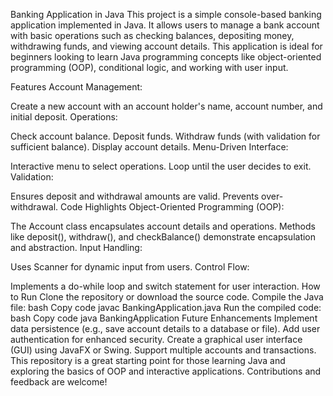 Banking Application in Java
This project is a simple console-based banking application implemented in Java. It allows users to manage a bank account with basic operations such as checking balances, depositing money, withdrawing funds, and viewing account details. This application is ideal for beginners looking to learn Java programming concepts like object-oriented programming (OOP), conditional logic, and working with user input.

Features
Account Management:

Create a new account with an account holder's name, account number, and initial deposit.
Operations:

Check account balance.
Deposit funds.
Withdraw funds (with validation for sufficient balance).
Display account details.
Menu-Driven Interface:

Interactive menu to select operations.
Loop until the user decides to exit.
Validation:

Ensures deposit and withdrawal amounts are valid.
Prevents over-withdrawal.
Code Highlights
Object-Oriented Programming (OOP):

The Account class encapsulates account details and operations.
Methods like deposit(), withdraw(), and checkBalance() demonstrate encapsulation and abstraction.
Input Handling:

Uses Scanner for dynamic input from users.
Control Flow:

Implements a do-while loop and switch statement for user interaction.
How to Run
Clone the repository or download the source code.
Compile the Java file:
bash
Copy code
javac BankingApplication.java
Run the compiled code:
bash
Copy code
java BankingApplication
Future Enhancements
Implement data persistence (e.g., save account details to a database or file).
Add user authentication for enhanced security.
Create a graphical user interface (GUI) using JavaFX or Swing.
Support multiple accounts and transactions.
This repository is a great starting point for those learning Java and exploring the basics of OOP and interactive applications. Contributions and feedback are welcome!






